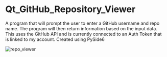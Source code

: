 # Qt_GitHub_Repository_Viewer
A program that will prompt the user to enter a GitHub username and repo name. The program will then return information based on the input data.<br>
This uses the GitHub API and is currently connected to an Auth Token that is linked to my account. Created using PySide6<br>

![repo_viewer](https://github.com/HaydenGuy/Qt_GitHub_Repository_Viewer/assets/89313425/b7848993-8742-4104-90c4-263c088c2c0b)
